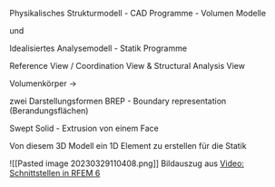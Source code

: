 
Physikalisches Strukturmodell - CAD Programme - Volumen Modelle

und

Idealisiertes Analysemodell - Statik Programme


Reference View / Coordination View & Structural Analysis View


Volumenkörper -> 

zwei Darstellungsformen
BREP - Boundary representation (Berandungsflächen)

Swept Solid - Extrusion von einem Face


Von diesem 3D Modell ein 1D Element zu erstellen für die Statik

![[Pasted image 20230329110408.png]]
Bildauszug aus [Video: Schnittstellen in RFEM 6](https://www.youtube.com/watch?v=1DLkHtTLdEo&ab_channel=DlubalSoftwareDE)
